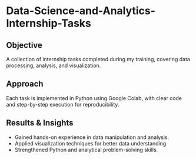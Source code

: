 # Data-Science-and-Analytics-Internship-Tasks

## Objective
A collection of internship tasks completed during my training, covering data processing, analysis, and visualization.

## Approach
Each task is implemented in Python using Google Colab, with clear code and step-by-step execution for reproducibility.

## Results & Insights
- Gained hands-on experience in data manipulation and analysis.
- Applied visualization techniques for better data understanding.
- Strengthened Python and analytical problem-solving skills.

